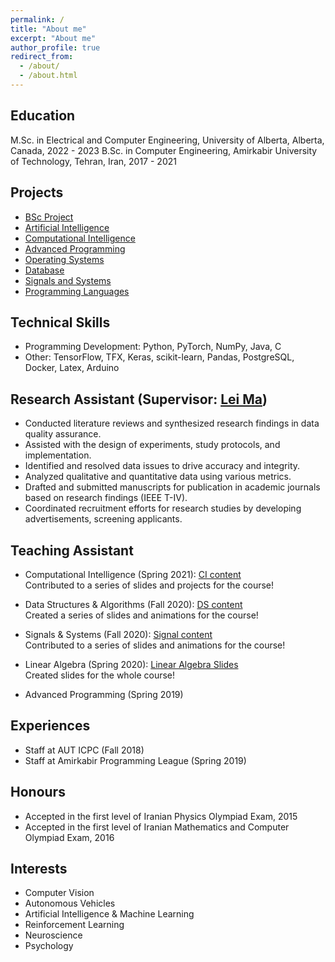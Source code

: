 ```yaml
---
permalink: /
title: "About me"
excerpt: "About me"
author_profile: true
redirect_from: 
  - /about/
  - /about.html
---
```



Education
------
M.Sc. in Electrical and Computer Engineering, University of Alberta, Alberta, Canada, 2022 - 2023
B.Sc. in Computer Engineering, Amirkabir University of Technology, Tehran, Iran, 2017 - 2021


Projects
------
* [BSc Project](https://github.com/MatinTavakoli/BSc-Project)
* [Artificial Intelligence](https://github.com/MatinTavakoli/Artificial-Intelligence)
* [Computational Intelligence](https://github.com/MatinTavakoli/Computational-Intelligence)
* [Advanced Programming](https://github.com/MatinTavakoli/Advanced-Programming)
* [Operating Systems](https://github.com/MatinTavakoli/Operating-Systems)
* [Database](https://github.com/MatinTavakoli/Database)
* [Signals and Systems](https://github.com/MatinTavakoli/SignalsAndSystems)
* [Programming Languages](https://github.com/MatinTavakoli/Programming-Languages)


Technical Skills
-----
* Programming Development: Python, PyTorch, NumPy, Java, C
* Other: TensorFlow, TFX, Keras, scikit-learn, Pandas, PostgreSQL, Docker, Latex, Arduino

Research Assistant (Supervisor: [Lei Ma](https://www.malei.org/))
------
* Conducted literature reviews and synthesized research findings in data quality assurance.
* Assisted with the design of experiments, study protocols, and implementation.
* Identified and resolved data issues to drive accuracy and integrity.
* Analyzed qualitative and quantitative data using various metrics.
* Drafted and submitted manuscripts for publication in academic journals based on research findings (IEEE T-IV).
* Coordinated recruitment efforts for research studies by developing advertisements, screening applicants.


Teaching Assistant
------
* Computational Intelligence (Spring 2021): [CI content](https://github.com/HosseinZaredar/Computational-Intelligence)
<br>Contributed to a series of slides and projects for the course!

* Data Structures & Algorithms (Fall 2020): [DS content](https://github.com/MatinTavakoli/Data-Structures-and-Algorithms)
<br>Created a series of slides and animations for the course!

* Signals & Systems (Fall 2020): [Signal content](https://github.com/HosseinZaredar/Signals-and-Systems)
<br>Contributed to a series of slides and animations for the course!

* Linear Algebra (Spring 2020): [Linear Algebra Slides](https://github.com/MatinTavakoli/Linear-Algebra)
<br>Created slides for the whole course!

* Advanced Programming (Spring 2019)


Experiences
------
* Staff at AUT ICPC (Fall 2018)
* Staff at Amirkabir Programming League (Spring 2019)


Honours
------
* Accepted in the first level of Iranian Physics Olympiad Exam, 2015
* Accepted in the first level of Iranian Mathematics and Computer Olympiad Exam, 2016


Interests
------
* Computer Vision
* Autonomous Vehicles
* Artificial Intelligence & Machine Learning
* Reinforcement Learning
* Neuroscience
* Psychology

